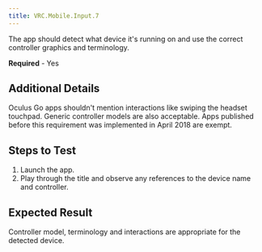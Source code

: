 ```yaml
---
title: VRC.Mobile.Input.7
---
```

The app should detect what device it's running on and use the correct controller graphics and terminology.

**Required** - Yes

## Additional Details

Oculus Go apps shouldn't mention interactions like swiping the headset touchpad. Generic controller models are also acceptable. Apps published before this requirement was implemented in April 2018 are exempt.

## Steps to Test

1. Launch the app.
2. Play through the title and observe any references to the device name and controller.
## Expected Result

Controller model, terminology and interactions are appropriate for the detected device.

